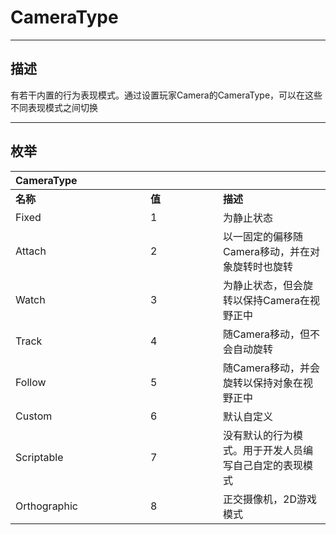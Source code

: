 # CameraType

------------------------------------------------------------------------------------------
## 描述

有若干内置的行为表现模式。通过设置玩家Camera的CameraType，可以在这些不同表现模式之间切换

------------------------------------------------------------------------------------------
## 枚举

|<div style="width:200px">CameraType</div>|<div style="width:100px"></div>|<div style="width:100px"></div>|
|:---|:---|:---|
|**名称**|**值**|**描述**|
|Fixed|1|为静止状态|
|Attach|2|以一固定的偏移随Camera移动，并在对象旋转时也旋转|
|Watch|3|为静止状态，但会旋转以保持Camera在视野正中|
|Track|4|随Camera移动，但不会自动旋转|
|Follow|5|随Camera移动，并会旋转以保持对象在视野正中|
|Custom|6|默认自定义|
|Scriptable|7|没有默认的行为模式。用于开发人员编写自己自定的表现模式|
|Orthographic|8|正交摄像机，2D游戏模式|
